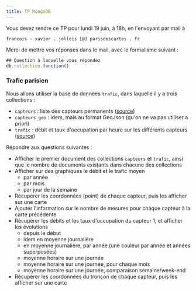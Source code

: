```yaml
---
title: TP MongoDB
---
```


Vous devez rendre ce TP pour lundi 19 juin, à 18h, en l'envoyant par mail à 

    francois - xavier . jollois [@] parisdescartes . fr

Merci de mettre vos réponses dans le mail, avec le formalisme suivant :

```js
## Question à laquelle vous répondez
db.collection.fonction()
```

### Trafic parisien

Nous allons utiliser la base de données `trafic`, dans laquelle il y a
trois collections :

- `capteurs` : liste des capteurs permanents ([source](https://opendata.paris.fr/explore/dataset/referentiel-comptages-routiers/information/))
- `capteurs_geo` : idem, mais au format GeoJson (qu'on ne va pas utiliser a priori)
- `trafic` : débit et taux d'occupation par heure sur les différents capteurs ([source](https://opendata.paris.fr/explore/dataset/comptages-routiers-permanents/information/))

Répondre aux questions suivantes :

- Afficher le premier document des collections `capteurs` et `trafic`, ainsi que le nombre de documents existants dans chacune des collections
- Afficher sur des graphiques le débit et le trafic moyen 
    - par année
    - par mois
    - par jour de la semaine
- Récupérer les coordonnées (point) de chaque capteur, puis les afficher sur une carte
- Ajouter l'information sur le nombre de mesures pour chaque capteur à la carte précédente
- Récupérer les débits et les taux d'occupation du capteur 1, et afficher les évolutions
    - depuis le début
    - idem en moyenne journalière
    - en moyenne journalière, par année (une couleur par année et années superposées)
    - moyenne horaire sur une journée
    - moyenne horaire sur une journée, pour chaque mois
    - moyenne horaire sur une journée, comparaison semaine/week-end
- Récupérer les coordonnées du tronçon de chaque capteur, puis les afficher sur une carte
